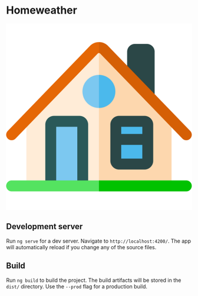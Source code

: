 # Homeweather

<p align="center">
    <img src="https://github.com/jprecigout/homeweather/blob/master/ui/src/assets/img/house.svg">
</p>

## Development server

Run `ng serve` for a dev server. Navigate to `http://localhost:4200/`. The app will automatically reload if you change any of the source files.

## Build

Run `ng build` to build the project. The build artifacts will be stored in the `dist/` directory. Use the `--prod` flag for a production build.
